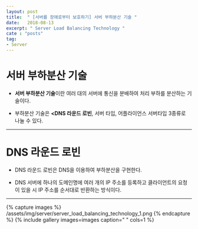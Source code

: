 ```yaml
---
layout: post
title:  " [서버를 장애로부터 보호하기] 서버 부하분산 기술 "
date:   2018-08-13
excerpt: " Server Load Balancing Technology "
cate : "posts"
tag:
- Server
---
```


# 서버 부하분산 기술

* <b>서버 부하분산 기술</b>이란 여러 대의 서버에 통신을 분배하여 처리 부하를 분산하는 기술이다.

* 부하분산 기술은 <b><DNS 라운드 로빈</b>, 서버 타입, 어플라이언스 서버타입 3종류로 나눌 수 있다.

---

# DNS 라운드 로빈

* DNS 라운드 로빈은 DNS을 이용하여 부하분산을 구현한다.

* DNS 서버에 하나의 도메인명에 여러 개의 IP 주소를 등록하고 클라이언트의 요청이 있을 시 IP 주소를 순서대로 반환하는 방식이다.

---

{% capture images %}
    /assets/img/server/server_load_balancing_technology_1.png
{% endcapture %}
{% include gallery images=images caption=" " cols=1 %}

